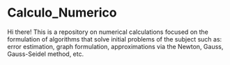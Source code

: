# Calculo_Numerico

Hi there! This is a repository on numerical calculations focused on the formulation of algorithms that solve initial problems of the subject
such as: error estimation, 
graph formulation,
approximations via the Newton, Gauss, Gauss-Seidel method, etc.
